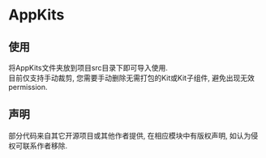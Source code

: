 # AppKits

## 使用

将AppKits文件夹放到项目src目录下即可导入使用.  
目前仅支持手动裁剪, 您需要手动删除无需打包的Kit或Kit子组件, 避免出现无效permission.

## 声明

部分代码来自其它开源项目或其他作者提供, 在相应模块中有版权声明, 如认为侵权可联系作者移除.